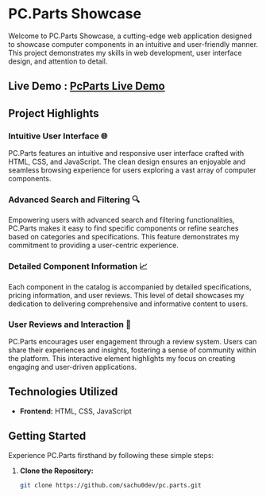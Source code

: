 # PC.Parts Showcase

Welcome to PC.Parts Showcase, a cutting-edge web application designed to showcase computer components in an intuitive and user-friendly manner. This project demonstrates my skills in web development, user interface design, and attention to detail.

## Live Demo : [PcParts Live Demo](pc-parts-in.netlify.app "Visit Pcparts")



## Project Highlights

### Intuitive User Interface 🌐

PC.Parts features an intuitive and responsive user interface crafted with HTML, CSS, and JavaScript. The clean design ensures an enjoyable and seamless browsing experience for users exploring a vast array of computer components.

### Advanced Search and Filtering 🔍

Empowering users with advanced search and filtering functionalities, PC.Parts makes it easy to find specific components or refine searches based on categories and specifications. This feature demonstrates my commitment to providing a user-centric experience.

### Detailed Component Information 📈

Each component in the catalog is accompanied by detailed specifications, pricing information, and user reviews. This level of detail showcases my dedication to delivering comprehensive and informative content to users.

### User Reviews and Interaction 💬

PC.Parts encourages user engagement through a review system. Users can share their experiences and insights, fostering a sense of community within the platform. This interactive element highlights my focus on creating engaging and user-driven applications.

## Technologies Utilized

- **Frontend:** HTML, CSS, JavaScript

## Getting Started

Experience PC.Parts firsthand by following these simple steps:

1. **Clone the Repository:**
   ```bash
   git clone https://github.com/sachu0dev/pc.parts.git
